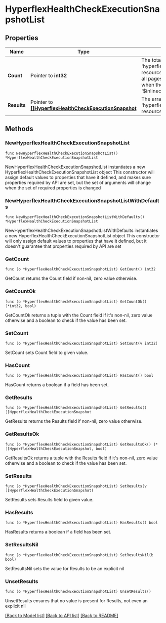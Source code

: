 # HyperflexHealthCheckExecutionSnapshotList

## Properties

Name | Type | Description | Notes
------------ | ------------- | ------------- | -------------
**Count** | Pointer to **int32** | The total number of &#39;hyperflex.HealthCheckExecutionSnapshot&#39; resources matching the request, accross all pages. The &#39;Count&#39; attribute is included when the HTTP GET request includes the &#39;$inlinecount&#39; parameter. | [optional] 
**Results** | Pointer to [**[]HyperflexHealthCheckExecutionSnapshot**](hyperflex.HealthCheckExecutionSnapshot.md) | The array of &#39;hyperflex.HealthCheckExecutionSnapshot&#39; resources matching the request. | [optional] 

## Methods

### NewHyperflexHealthCheckExecutionSnapshotList

`func NewHyperflexHealthCheckExecutionSnapshotList() *HyperflexHealthCheckExecutionSnapshotList`

NewHyperflexHealthCheckExecutionSnapshotList instantiates a new HyperflexHealthCheckExecutionSnapshotList object
This constructor will assign default values to properties that have it defined,
and makes sure properties required by API are set, but the set of arguments
will change when the set of required properties is changed

### NewHyperflexHealthCheckExecutionSnapshotListWithDefaults

`func NewHyperflexHealthCheckExecutionSnapshotListWithDefaults() *HyperflexHealthCheckExecutionSnapshotList`

NewHyperflexHealthCheckExecutionSnapshotListWithDefaults instantiates a new HyperflexHealthCheckExecutionSnapshotList object
This constructor will only assign default values to properties that have it defined,
but it doesn't guarantee that properties required by API are set

### GetCount

`func (o *HyperflexHealthCheckExecutionSnapshotList) GetCount() int32`

GetCount returns the Count field if non-nil, zero value otherwise.

### GetCountOk

`func (o *HyperflexHealthCheckExecutionSnapshotList) GetCountOk() (*int32, bool)`

GetCountOk returns a tuple with the Count field if it's non-nil, zero value otherwise
and a boolean to check if the value has been set.

### SetCount

`func (o *HyperflexHealthCheckExecutionSnapshotList) SetCount(v int32)`

SetCount sets Count field to given value.

### HasCount

`func (o *HyperflexHealthCheckExecutionSnapshotList) HasCount() bool`

HasCount returns a boolean if a field has been set.

### GetResults

`func (o *HyperflexHealthCheckExecutionSnapshotList) GetResults() []HyperflexHealthCheckExecutionSnapshot`

GetResults returns the Results field if non-nil, zero value otherwise.

### GetResultsOk

`func (o *HyperflexHealthCheckExecutionSnapshotList) GetResultsOk() (*[]HyperflexHealthCheckExecutionSnapshot, bool)`

GetResultsOk returns a tuple with the Results field if it's non-nil, zero value otherwise
and a boolean to check if the value has been set.

### SetResults

`func (o *HyperflexHealthCheckExecutionSnapshotList) SetResults(v []HyperflexHealthCheckExecutionSnapshot)`

SetResults sets Results field to given value.

### HasResults

`func (o *HyperflexHealthCheckExecutionSnapshotList) HasResults() bool`

HasResults returns a boolean if a field has been set.

### SetResultsNil

`func (o *HyperflexHealthCheckExecutionSnapshotList) SetResultsNil(b bool)`

 SetResultsNil sets the value for Results to be an explicit nil

### UnsetResults
`func (o *HyperflexHealthCheckExecutionSnapshotList) UnsetResults()`

UnsetResults ensures that no value is present for Results, not even an explicit nil

[[Back to Model list]](../README.md#documentation-for-models) [[Back to API list]](../README.md#documentation-for-api-endpoints) [[Back to README]](../README.md)


